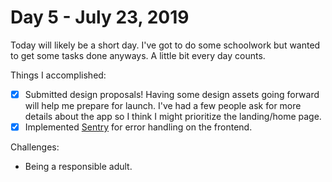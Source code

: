 # Day 5 - July 23, 2019

Today will likely be a short day. I've got to do some schoolwork but wanted to get some tasks done anyways. A little bit every day counts.

Things I accomplished:

- [x] Submitted design proposals! Having some design assets going forward will help me prepare for launch. I've had a few people ask for more details about the app so I think I might prioritize the landing/home page.
- [x] Implemented [Sentry](https://sentry.io) for error handling on the frontend.

Challenges:

- Being a responsible adult.
